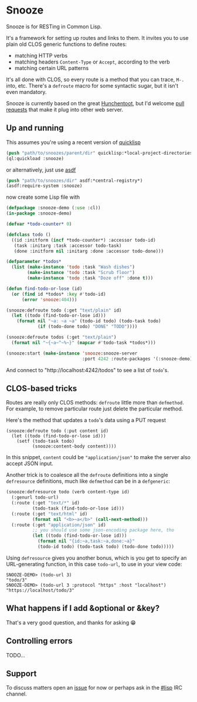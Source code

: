 Snooze
=======

Snooze is for RESTing in Common Lisp.

It's a framework for setting up routes and links to them. It invites
you to use plain old CLOS generic functions to define routes:

* matching HTTP verbs
* matching headers `Content-Type` or `Accept`, according to the verb
* matching certain URL patterns

It's all done with CLOS, so every route is a method that you can
trace, `M-.` into, etc. There's a `defroute` macro for some syntactic
sugar, but it isn't even mandatory.

Snooze is currently based on the great [Hunchentoot][hunchentoot], but
I'd welcome [pull requests][issues] that make it plug into other web
server.

Up and running
--------------

This assumes you're using a recent version of [quicklisp][quicklisp]

```lisp
(push "path/to/snoozes/parent/dir" quicklisp:*local-project-directories*)
(ql:quickload :snooze)
```

or alternatively, just use [asdf][asdf]

```lisp
(push "path/to/snoozes/dir" asdf:*central-registry*)
(asdf:require-system :snooze)
```

now create some Lisp file with

```lisp
(defpackage :snooze-demo (:use :cl))
(in-package :snooze-demo)

(defvar *todo-counter* 0)

(defclass todo ()
  ((id :initform (incf *todo-counter*) :accessor todo-id)
   (task :initarg :task :accessor todo-task)
   (done :initform nil :initarg :done :accessor todo-done)))

(defparameter *todos* 
  (list (make-instance 'todo :task "Wash dishes")
        (make-instance 'todo :task "Scrub floor")
        (make-instance 'todo :task "Doze off" :done t)))

(defun find-todo-or-lose (id)
  (or (find id *todos* :key #'todo-id)
      (error 'snooze:404)))

(snooze:defroute todo (:get "text/plain" id)
  (let ((todo (find-todo-or-lose id)))
    (format nil "~a: ~a ~a" (todo-id todo) (todo-task todo)
            (if (todo-done todo) "DONE" "TODO"))))

(snooze:defroute todos (:get "text/plain")
  (format nil "~{~a~^~%~}" (mapcar #'todo-task *todos*)))

(snooze:start (make-instance 'snooze:snooze-server
                             :port 4242 :route-packages '(:snooze-demo)))
```

And connect to "http://localhost:4242/todos" to see a list of
`todo`'s.

CLOS-based tricks
-----------------

Routes are really only CLOS methods: `defroute` little more than
`defmethod`. For example, to remove particular route just delete the
particular method.

Here's the method that updates a `todo`'s data using a PUT request


```
(snooze:defroute todo (:put content id)
  (let ((todo (find-todo-or-lose id)))
    (setf (todo-task todo)
          (snooze:content-body content))))
```

In this snippet, `content` could be `"application/json"` to make the
server also accept JSON input.

Another trick is to coalesce all the `defroute` definitions into a
single `defresource` definitions, much like `defmethod` can be in a
`defgeneric`:

```lisp
(snooze:defresource todo (verb content-type id)
  (:genurl todo-url)
  (:route (:get "text/*" id)
          (todo-task (find-todo-or-lose id)))
  (:route (:get "text/html" id)
          (format nil "<b>~a</b>" (call-next-method)))
  (:route (:get "application/json" id)
          ;; you should use some json-encoding package here, tho
          (let ((todo (find-todo-or-lose id)))
            (format nil "{id:~a,task:~a,done:~a}"
            (todo-id todo) (todo-task todo) (todo-done todo)))))
```

Using `defresource` gives you another bonus, which is you get to
specify an URL-generating function, in this case `todo-url`, to use in
your view code:

```
SNOOZE-DEMO> (todo-url 3)
"todo/3"
SNOOZE-DEMO> (todo-url 3 :protocol "https" :host "localhost")
"https://localhost/todo/3"
```

What happens if I add &optional or &key?
----------------------------------------

That's a very good question, and thanks for asking :grin:

Controlling errors
------------------

TODO...

Support
-------

To discuss matters open an [issue][issues] for now or perhaps ask in
the [#lisp][sharp-lisp] IRC channel.


[quicklisp]: http://quicklisp.org
[asdf]: http://common-lisp.net/project/asdf/
[hunchentoot]: https://github.com/edicl/hunchentoot
[sharp-lisp]: irc://irc.freenode.net/#lisp
[issues]: https://github.com/capitaomorte/snooze/issues
